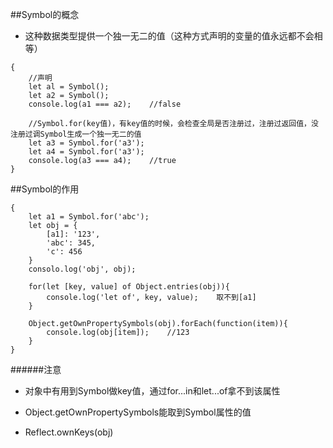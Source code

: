 ##Symbol的概念

- 这种数据类型提供一个独一无二的值（这种方式声明的变量的值永远都不会相等）

```
{
    //声明
    let al = Symbol();
    let a2 = Symbol();
    console.log(a1 === a2);    //false
    
    //Symbol.for(key值)，有key值的时候，会检查全局是否注册过，注册过返回值，没注册过调Symbol生成一个独一无二的值
    let a3 = Symbol.for('a3');
    let a4 = Symbol.for('a3');
    console.log(a3 === a4);    //true
}
```


##Symbol的作用

```
{
    let a1 = Symbol.for('abc');
    let obj = {
        [a1]: '123',
        'abc': 345,
        'c': 456
    }
    consolo.log('obj', obj);
    
    for(let [key, value] of Object.entries(obj)){
        console.log('let of', key, value);    取不到[a1]
    }
    
    Object.getOwnPropertySymbols(obj).forEach(function(item)){
        console.log(obj[item]);    //123
    }
}
```

######注意

- 对象中有用到Symbol做key值，通过for...in和let...of拿不到该属性

- Object.getOwnPropertySymbols能取到Symbol属性的值

- Reflect.ownKeys(obj)






